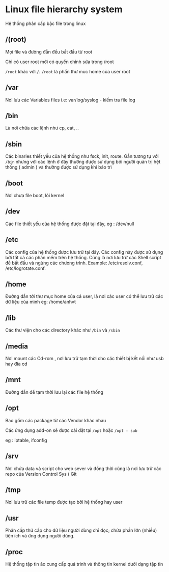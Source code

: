 # Linux file hierarchy system

Hệ thống phân cấp bậc file trong linux

##  /(root)

Mọi file và đường đẫn đều bắt đầu từ root

Chỉ có user root mới có quyền chỉnh sửa trong /root

`/root` khác với `/`. `/root` là phẩn thư muc home của user root

## /var

Nơi lưu các Variables files
i.e: var/log/syslog - kiểm tra file log

## /bin

Là nơi chứa các lệnh như cp, cat, ..

## /sbin

Các binaries thiết yếu của hệ thống như fsck, init, route. Gần tương tự với `/bin` nhưng với các lệnh ở đây thường được sử dụng bởi người quản trị hệt thống ( admin ) và thường được sử dụng khi bảo trì

## /boot 

Nơi chưa file boot, lõi kernel

## /dev 

Các file thiết yếu của hệ thống được đặt tại đây, eg : /dev/null


## /etc

Các config của hệ thống được lưu trữ tại đây. Các config này được sử dụng bởi tất cả các phần mềm trên hệ thống. Cũng là nơi lưu trữ các Shell script để bắt đầu và ngừng các chương trình.
Example: /etc/resolv.conf, /etc/logrotate.conf.

## /home

Đường dẫn tới thư mục home của cá user, là nơi các user có thể lưu trữ các dữ liệu của mình
eg: /home/anhvt

## /lib 

Các thư viện cho các directory khác như `/bin` và `/sbin`

## /media

Nơi mount các Cd-rom , nơi lưu trữ tạm thời cho các thiết bị kết nối như usb hay đĩa cd

## /mnt

Đường dẫn để tạm thời lưu lại các file hệ thống

## /opt

Bao gồm các package từ các Vendor khác nhau

Các ứng dụng add-on sẽ được cài đặt tại `/opt` hoặc `/opt - sub`


eg : iptable, ifconfig

## /srv

Nơi chứa data và script cho web sever và đồng thời cũng là nơi lưu trữ các repo của Version Control Sys ( Git

## /tmp

Nơi lưu trữ các file temp được tạo bởi hệ thống hay user

## /usr

Phân cấp thứ cấp cho dữ liệu người dùng chỉ đọc; chứa phần lớn (nhiều) tiện ích và ứng dụng người dùng.

## /proc

Hệ thống tập tin ảo cung cấp quá trình và thông tin kernel dưới dạng tập tin


